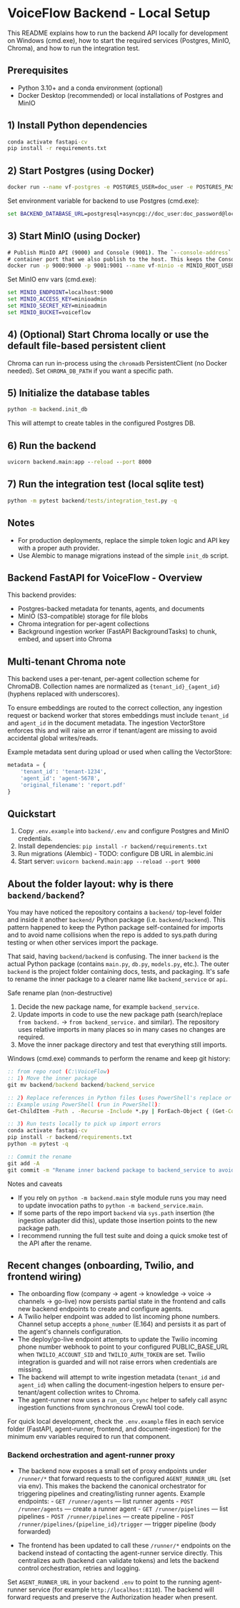 # VoiceFlow Backend - Local Setup

This README explains how to run the backend API locally for development on Windows (cmd.exe), how to start the required services (Postgres, MinIO, Chroma), and how to run the integration test.

## Prerequisites

- Python 3.10+ and a conda environment (optional)
- Docker Desktop (recommended) or local installations of Postgres and MinIO

## 1) Install Python dependencies

```cmd
conda activate fastapi-cv
pip install -r requirements.txt
```

## 2) Start Postgres (using Docker)

```cmd
docker run --name vf-postgres -e POSTGRES_USER=doc_user -e POSTGRES_PASSWORD=doc_password -e POSTGRES_DB=documents_db -p 5433:5432 -d postgres:15
```

Set environment variable for backend to use Postgres (cmd.exe):

```cmd
set BACKEND_DATABASE_URL=postgresql+asyncpg://doc_user:doc_password@localhost:5433/documents_db
```

## 3) Start MinIO (using Docker)

```cmd
# Publish MinIO API (9000) and Console (9001). The `--console-address` flag binds the Console to the
# container port that we also publish to the host. This keeps the Console reachable at http://localhost:9001
docker run -p 9000:9000 -p 9001:9001 --name vf-minio -e MINIO_ROOT_USER=minioadmin -e MINIO_ROOT_PASSWORD=minioadmin -d quay.io/minio/minio server /data --console-address ":9001"
```

Set MinIO env vars (cmd.exe):

```cmd
set MINIO_ENDPOINT=localhost:9000
set MINIO_ACCESS_KEY=minioadmin
set MINIO_SECRET_KEY=minioadmin
set MINIO_BUCKET=voiceflow
```

## 4) (Optional) Start Chroma locally or use the default file-based persistent client

Chroma can run in-process using the `chromadb` PersistentClient (no Docker needed). Set `CHROMA_DB_PATH` if you want a specific path.

## 5) Initialize the database tables

```cmd
python -m backend.init_db
```

This will attempt to create tables in the configured Postgres DB.

## 6) Run the backend

```cmd
uvicorn backend.main:app --reload --port 8000
```

## 7) Run the integration test (local sqlite test)

```cmd
python -m pytest backend/tests/integration_test.py -q
```

## Notes

- For production deployments, replace the simple token logic and API key with a proper auth provider.
- Use Alembic to manage migrations instead of the simple `init_db` script.

## Backend FastAPI for VoiceFlow - Overview

This backend provides:

- Postgres-backed metadata for tenants, agents, and documents
- MinIO (S3-compatible) storage for file blobs
- Chroma integration for per-agent collections
- Background ingestion worker (FastAPI BackgroundTasks) to chunk, embed, and upsert into Chroma

## Multi-tenant Chroma note

This backend uses a per-tenant, per-agent collection scheme for ChromaDB. Collection names are normalized as `{tenant_id}_{agent_id}` (hyphens replaced with underscores).

To ensure embeddings are routed to the correct collection, any ingestion request or backend worker that stores embeddings must include `tenant_id` and `agent_id` in the document metadata. The ingestion VectorStore enforces this and will raise an error if tenant/agent are missing to avoid accidental global writes/reads.

Example metadata sent during upload or used when calling the VectorStore:

```py
metadata = {
    'tenant_id': 'tenant-1234',
    'agent_id': 'agent-5678',
    'original_filename': 'report.pdf'
}
```

## Quickstart

1. Copy `.env.example` into `backend/.env` and configure Postgres and MinIO credentials.
2. Install dependencies: `pip install -r backend/requirements.txt`
3. Run migrations (Alembic) - TODO: configure DB URL in alembic.ini
4. Start server: `uvicorn backend.main:app --reload --port 9000`

## About the folder layout: why is there `backend/backend`?

You may have noticed the repository contains a `backend/` top-level folder and inside it another `backend/` Python package (i.e. `backend/backend`). This pattern happened to keep the Python package self-contained for imports and to avoid name collisions when the repo is added to sys.path during testing or when other services import the package.

That said, having `backend/backend` is confusing. The inner `backend` is the actual Python package (contains `main.py`, `db.py`, `models.py`, etc.). The outer `backend` is the project folder containing docs, tests, and packaging. It's safe to rename the inner package to a clearer name like `backend_service` or `api`.

Safe rename plan (non-destructive)

1) Decide the new package name, for example `backend_service`.
2) Update imports in code to use the new package path (search/replace `from backend.` -> `from backend_service.` and similar). The repository uses relative imports in many places so in many cases no changes are required.
3) Move the inner package directory and test that everything still imports.

Windows (cmd.exe) commands to perform the rename and keep git history:

```cmd
:: from repo root (C:\VoiceFlow)
:: 1) Move the inner package
git mv backend/backend backend/backend_service

:: 2) Replace references in Python files (uses PowerShell's replace or a cross-platform tool like sed).
:: Example using PowerShell (run in PowerShell):
Get-ChildItem -Path . -Recurse -Include *.py | ForEach-Object { (Get-Content $_.FullName) -replace 'from backend\.', 'from backend_service.' | Set-Content $_.FullName }

:: 3) Run tests locally to pick up import errors
conda activate fastapi-cv
pip install -r backend/requirements.txt
python -m pytest -q

:: Commit the rename
git add -A
git commit -m "Rename inner backend package to backend_service to avoid nested naming"
```

Notes and caveats

- If you rely on `python -m backend.main` style module runs you may need to update invocation paths to `python -m backend_service.main`.
- If some parts of the repo import `backend` via `sys.path` insertion (the ingestion adapter did this), update those insertion points to the new package path.
- I recommend running the full test suite and doing a quick smoke test of the API after the rename.

## Recent changes (onboarding, Twilio, and frontend wiring)

- The onboarding flow (company -> agent -> knowledge -> voice -> channels -> go-live) now persists partial state in the frontend and calls new backend endpoints to create and configure agents.
- A Twilio helper endpoint was added to list incoming phone numbers. Channel setup accepts a `phone_number` (E.164) and persists it as part of the agent's channels configuration.
- The deploy/go-live endpoint attempts to update the Twilio incoming phone number webhook to point to your configured PUBLIC_BASE_URL when `TWILIO_ACCOUNT_SID` and `TWILIO_AUTH_TOKEN` are set. Twilio integration is guarded and will not raise errors when credentials are missing.
- The backend will attempt to write ingestion metadata (`tenant_id` and `agent_id`) when calling the document-ingestion helpers to ensure per-tenant/agent collection writes to Chroma.
- The agent-runner now uses a `run_coro_sync` helper to safely call async ingestion functions from synchronous CrewAI tool code.

For quick local development, check the `.env.example` files in each service folder (FastAPI, agent-runner, frontend, and document-ingestion) for the minimum env variables required to run that component.

### Backend orchestration and agent-runner proxy

- The backend now exposes a small set of proxy endpoints under `/runner/*` that forward requests to the configured `AGENT_RUNNER_URL` (set via env). This makes the backend the canonical orchestrator for triggering pipelines and creating/listing runner agents. Example endpoints:
        - `GET /runner/agents` — list runner agents
        - `POST /runner/agents` — create a runner agent
        - `GET /runner/pipelines` — list pipelines
        - `POST /runner/pipelines` — create pipeline
        - `POST /runner/pipelines/{pipeline_id}/trigger` — trigger pipeline (body forwarded)

- The frontend has been updated to call these `/runner/*` endpoints on the backend instead of contacting the agent-runner service directly. This centralizes auth (backend can validate tokens) and lets the backend control orchestration, retries and logging.

Set `AGENT_RUNNER_URL` in your backend `.env` to point to the running agent-runner service (for example `http://localhost:8110`). The backend will forward requests and preserve the Authorization header when present.
